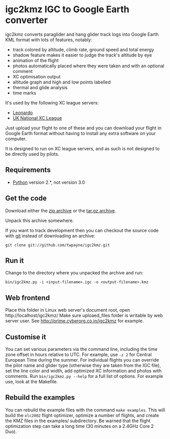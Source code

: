 igc2kmz IGC to Google Earth converter
=====================================

igc2kmz converts paraglider and hang glider track logs into Google Earth KML format with lots of features, notably:

* track colored by altitude, climb rate, ground speed and total energy
* shadow feature makes it easier to judge the track's altitude by eye
* animation of the flight
* photos automatically placed where they were taken and with an optional comment
* XC optimisation output
* altitude graph and high and low points labelled
* thermal and glide analysis
* time marks

It's used by the following XC league servers:

* [Leonardo](http://www.paraglidingforum.com/leonardo)
* [UK National XC League](http://www.uknxcl.org.uk/)

Just upload your flight to one of these and you can download your flight in Google Earth format without having to install any extra software on your computer.

It is designed to run on XC league servers, and as such is not designed to be directly used by pilots.


Requirements
------------

* [Python](http://www.python.org/) version 2.*, not version 3.0


Get the code
------------

Download either the [zip archive](http://github.com/twpayne/igc2kmz/zipball/master) or the [tar.gz archive](http://github.com/twpayne/igc2kmz/tarball/master).

Unpack this archive somewhere.

If you want to track development then you can checkout the source code with [git](http://git.or.cz/) instead of downloading an archive:

	git clone git://github.com/twpayne/igc2kmz.git


Run it
------

Change to the directory where you unpacked the archive and run:

	bin/igc2kmz.py -i <input-filename>.igc -o <output-filename>.kmz


Web frontend
------------
Place this folder in Linux web server's document root, open http://localhost/igc2kmz/
Make sure uploaed_files folder is writable by web server user. 
See http://prime.cyberorg.co.in/igc2kmz for example.

Customise it
------------

You can set various parameters via the command line, including the time zone offset in hours relative to UTC. For example, use `-z 2` for Central European Time during the summer. For individual flights you can override the pilot name and glider type (otherwise they are taken from the IGC file), set the line color and width, add optimized XC information and photos with comments. Run `bin/igc2kmz.py --help` for a full list of options. For example use, look at the Makefile.

Rebuild the examples
--------------------

You can rebuild the example files with the command `make examples`. This will build the `olc2002` flight optimizer, optimize a number of flights, and create the KMZ files in the examples/ subdirectory. Be warned that the flight optimization step can take a long time (30 minutes on a 2.4GHz Core 2 Duo).
